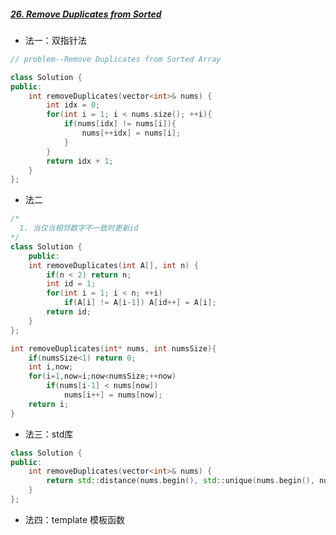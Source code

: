 ##### [26. Remove Duplicates from Sorted ](https://leetcode.cn/problems/remove-duplicates-from-sorted-array)

- 法一：双指针法

```c++
// problem--Remove Duplicates from Sorted Array

class Solution {
public:
    int removeDuplicates(vector<int>& nums) {
        int idx = 0;
        for(int i = 1; i < nums.size(); ++i){
            if(nums[idx] != nums[i]){
                nums[++idx] = nums[i];
            }
        }
        return idx + 1;
    }
};
```

- 法二

```c++
/*
  1. 当仅当相邻数字不一致时更新id
*/
class Solution {
    public:
    int removeDuplicates(int A[], int n) {
        if(n < 2) return n;
        int id = 1;
        for(int i = 1; i < n; ++i) 
            if(A[i] != A[i-1]) A[id++] = A[i];
        return id;
    }
};

int removeDuplicates(int* nums, int numsSize){
    if(numsSize<1) return 0;
    int i,now;
    for(i=1,now=i;now<numsSize;++now)
        if(nums[i-1] < nums[now])
            nums[i++] = nums[now];
    return i;
}
```

- 法三：std库

```cpp
class Solution {
public:
    int removeDuplicates(vector<int>& nums) {
        return std::distance(nums.begin(), std::unique(nums.begin(), nums.end()));
    }
};
```

- 法四：template 模板函数